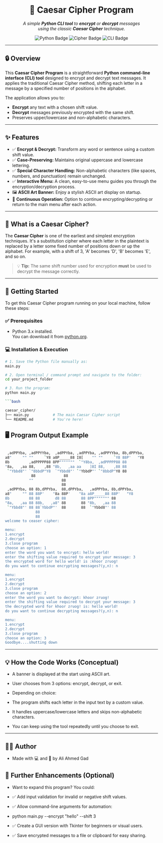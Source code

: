 <h1 align="center">🔐 Caesar Cipher Program</h1>

<p align="center">
<i>A simple <b>Python CLI tool</b> to <b>encrypt</b> or <b>decrypt</b> messages<br>
using the classic <b>Caesar Cipher</b> technique.</i>
</p>

<p align="center">
<img src="https://img.shields.io/badge/Python-3.x-blue?style=flat-square&logo=python" alt="Python Badge" />
<img src="https://img.shields.io/badge/Project-Cipher-orange?style=flat-square" alt="Cipher Badge" />
<img src="https://img.shields.io/badge/App-CLI-green?style=flat-square" alt="CLI Badge" />
</p>

---

## 🔒 Overview

This **Caesar Cipher Program** is a straightforward **Python command-line interface (CLI) tool** designed to encrypt and decrypt text messages. It applies the traditional Caesar Cipher method, shifting each letter in a message by a specified number of positions in the alphabet.

The application allows you to:

* **Encrypt** any text with a chosen shift value.
* **Decrypt** messages previously encrypted with the same shift.
* Preserves upper/lowercase and non-alphabetic characters.

---

## ✨ Features

* ✅ **Encrypt & Decrypt:** Transform any word or sentence using a custom shift value.
* ✅ **Case-Preserving:** Maintains original uppercase and lowercase lettering.
* ✅ **Special Character Handling:** Non-alphabetic characters (like spaces, numbers, and punctuation) remain unchanged.
* ✅ **Interactive Menu:** A clean, easy-to-use menu guides you through the encryption/decryption process.
* 🖼️ **ASCII Art Banner:** Enjoy a stylish ASCII art display on startup.
* 🔁 **Continuous Operation:** Option to continue encrypting/decrypting or return to the main menu after each action.

---

## 🧠 What is a Caesar Cipher?

The **Caesar Cipher** is one of the earliest and simplest encryption techniques. It's a substitution cipher where each letter in the plaintext is replaced by a letter some fixed number of positions down or up the alphabet. For example, with a shift of 3, 'A' becomes 'D', 'B' becomes 'E', and so on.

> 💡 **Tip:** The same shift number used for encryption **must** be used to decrypt the message correctly.

---

## 🚀 Getting Started

To get this Caesar Cipher program running on your local machine, follow these steps:

### ✅ Prerequisites

- Python 3.x installed.  
You can download it from [python.org](https://www.python.org).

### 💻 Installation & Execution

```bash
# 1. Save the Python file manually as:
main.py

# 2. Open terminal / command prompt and navigate to the folder:
cd your_project_folder

# 3. Run the program:
python main.py

```bash

caesar_cipher/
├── main.py           # The main Caesar Cipher script
└── README.md         # You're here!

```

## 🖥️ Program Output Example

```bash

 ,adPPYba, ,adPPYYba,  ,adPPYba, ,adPPYba, ,adPPYYba, 8b,dPPYba,  
a8"     "" ""     `Y8 a8P_____88 I8[    "" ""     `Y8 88P'   "Y8  
8b         ,adPPPPP88 8PP"""""""  `"Y8ba,  ,adPPPPP88 88          
"8a,   ,aa 88,    ,88 "8b,   ,aa aa    ]8I 88,    ,88 88          
 `"Ybbd8"' `"8bbdP"Y8  `"Ybbd8"' `"YbbdP"' `"8bbdP"Y8 88   
            88             88                                 
           ""             88                                 
                          88                                 
 ,adPPYba, 88 8b,dPPYba,  88,dPPYba,   ,adPPYba, 8b,dPPYba,  
a8"     "" 88 88P'    "8a 88P'    "8a a8P_____88 88P'   "Y8  
8b         88 88       d8 88       88 8PP""""""" 88          
"8a,   ,aa 88 88b,   ,a8" 88       88 "8b,   ,aa 88          
 `"Ybbd8"' 88 88`YbbdP"'  88       88  `"Ybbd8"' 88          
              88                                             
              88           
welcome to ceaser cipher:

menu:
1.encrypt
2.decrypt
3.close program
choose an option: 1
enter the word you want to encrypt: hello world!
enter the shifting value required to encrypt your message: 3
the encrypted word for hello world! is :khoor zruog!
do you want to continue encrypting messages?(y,n): n

menu:
1.encrypt
2.decrypt
3.close program
choose an option: 2
enter the word you want to decrypt: khoor zruog!
enter the shifting value required to decrypt your message: 3
the decrypted word for khoor zruog! is: hello world!
do you want to continue decrypting messages?(y,n): n

menu:
1.encrypt
2.decrypt
3.close program
choose an option: 3
Goodbye....shutting down

```
---

## 💡 How the Code Works (Conceptual)

- A banner is displayed at the start using ASCII art.

- User chooses from 3 options: encrypt, decrypt, or exit.

- Depending on choice:

- The program shifts each letter in the input text by a custom value.

- It handles uppercase/lowercase letters and skips non-alphabetic characters.

- You can keep using the tool repeatedly until you choose to exit.

---

## 👨‍💻 Author

- Made with 💻 and 🧠 by Ali Ahmed Gad

## 🚀 Further Enhancements (Optional)
- Want to expand this program? You could:

- ✅ Add input validation for invalid or negative shift values.

- ✅ Allow command-line arguments for automation:
- python main.py --encrypt "hello" --shift 3

- ✅ Create a GUI version with Tkinter for beginners or visual users.

- ✅ Save encrypted messages to a file or clipboard for easy sharing.


